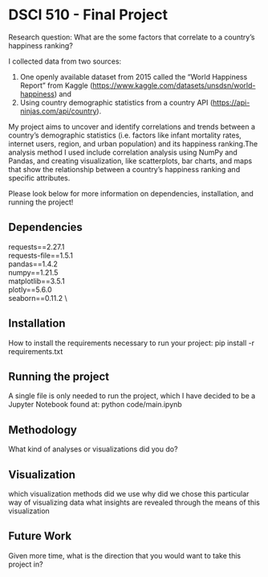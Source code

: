 # DSCI 510 - Final Project
Research question: What are the some factors that correlate to a country’s happiness ranking?

I collected data from two sources:
 1)  One openly available dataset from 2015 called the “World Happiness Report” from Kaggle (https://www.kaggle.com/datasets/unsdsn/world-happiness) and 
 2)  Using country demographic statistics from a country API (https://api-ninjas.com/api/country). 

My project aims to uncover and identify correlations and trends between a country’s demographic statistics (i.e. factors like infant mortality rates, internet users, region, and urban population) and its happiness ranking.The analysis method I used include correlation analysis using NumPy and Pandas, and creating visualization, like scatterplots, bar charts, and maps that show the relationship between a country’s happiness ranking and specific attributes.

Please look below for more information on dependencies, installation, and running the project!


## Dependencies

requests==2.27.1 \
requests-file==1.5.1 \
pandas==1.4.2 \
numpy==1.21.5 \
matplotlib==3.5.1 \
plotly==5.6.0 \
seaborn==0.11.2 \


## Installation
How to install the requirements necessary to run your project:
pip install -r requirements.txt

## Running the project
A single file is only needed to run the project, which I have decided to be a Jupyter Notebook found at:
python code/main.ipynb

## Methodology
What kind of analyses or visualizations did you do?

## Visualization
which visualization methods did we use
why did we chose this particular way of visualizing data
what insights are revealed through the means of this visualization

## Future Work
Given more time, what is the direction that you would want to take this project in?
